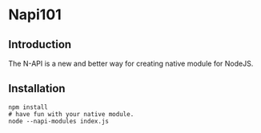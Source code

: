 # Napi101

## Introduction
The N-API is a new and better way for creating native module for NodeJS.

## Installation
```
npm install
# have fun with your native module.
node --napi-modules index.js
```
